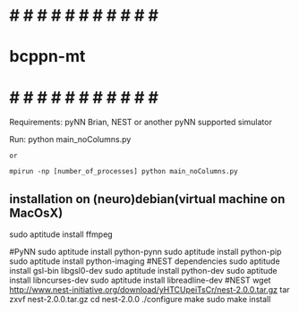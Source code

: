 # # # # # # # # # # # # #
#     bcppn-mt          #
# # # # # # # # # # # # #

Requirements:
    pyNN
    Brian, NEST or another pyNN supported simulator

Run:
    python main_noColumns.py

    or 

    mpirun -np [number_of_processes] python main_noColumns.py


installation on (neuro)debian(virtual machine on MacOsX)
--------------------------------------------------------

   sudo aptitude install ffmpeg 

#PyNN
   sudo aptitude install python-pynn
   sudo aptitude install python-pip
   sudo aptitude install python-imaging
#NEST dependencies
   sudo aptitude install gsl-bin libgsl0-dev
   sudo aptitude install python-dev
   sudo aptitude install libncurses-dev
   sudo aptitude install libreadline-dev
#NEST
   wget http://www.nest-initiative.org/download/yHTCUpeiTsCr/nest-2.0.0.tar.gz
   tar zxvf nest-2.0.0.tar.gz
   cd nest-2.0.0
   ./configure
   make
   sudo make install

